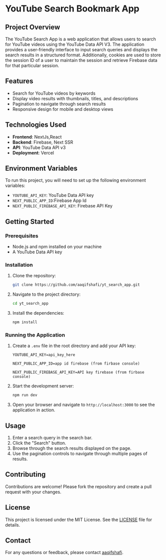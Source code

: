 # YouTube Search Bookmark App

## Project Overview

The YouTube Search App is a web application that allows users to search for YouTube videos using the YouTube Data API V3. The application provides a user-friendly interface to input search queries and displays the search results in a structured format. Additionally, cookies are used to store the session ID of a user to maintain the session and retrieve Firebase data for that particular session.

## Features

- Search for YouTube videos by keywords
- Display video results with thumbnails, titles, and descriptions
- Pagination to navigate through search results
- Responsive design for mobile and desktop views

## Technologies Used

- **Frontend**: NextJs,React
- **Backend**: Firebase, Next SSR
- **API**: YouTube Data API v3
- **Deployment**: Vercel

## Environment Variables

To run this project, you will need to set up the following environment variables:

- `YOUTUBE_API_KEY`: YouTube Data API key
- `NEXT_PUBLIC_APP_ID`:Firebase App Id
- `NEXT_PUBLIC_FIREBASE_API_KEY`: Firebase API Key

## Getting Started

### Prerequisites

- Node.js and npm installed on your machine
- A YouTube Data API key

### Installation

1. Clone the repository:
   ```sh
   git clone https://github.com/aaqifshafi/yt_search_app.git
   ```
2. Navigate to the project directory:
   ```sh
   cd yt_search_app
   ```
3. Install the dependencies:
   ```sh
   npm install
   ```

### Running the Application

1. Create a `.env` file in the root directory and add your API key:
   ```env
   YOUTUBE_API_KEY=api_key_here
   ```
   ```env
   NEXT_PUBLIC_APP_ID=app id firebase (from firbase console)
   ```
   ```env
   NEXT_PUBLIC_FIREBASE_API_KEY=API key firebase (from firbase console)
   ```
2. Start the development server:
   ```sh
   npm run dev
   ```
3. Open your browser and navigate to `http://localhost:3000` to see the application in action.

## Usage

1. Enter a search query in the search bar.
2. Click the "Search" button.
3. Browse through the search results displayed on the page.
4. Use the pagination controls to navigate through multiple pages of results.

## Contributing

Contributions are welcome! Please fork the repository and create a pull request with your changes.

## License

This project is licensed under the MIT License. See the [LICENSE](LICENSE) file for details.

## Contact

For any questions or feedback, please contact [aaqifshafi](aaqif.codes).
